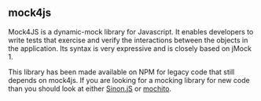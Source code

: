## mock4js

Mock4JS is a dynamic-mock library for Javascript. It enables developers to
write tests that exercise and verify the interactions between the objects in
the application. Its syntax is very expressive and is closely based on jMock
1.

This library has been made available on NPM for legacy code that still depends
on mock4js. If you are looking for a mocking library for new code than you
should look at either [Sinon.jS](http://sinonjs.org/) or
[mochito](https://www.npmjs.com/package/mochito).
